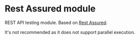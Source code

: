 # Rest Assured module

REST API testing module. Based on [Rest Assured](https://rest-assured.io/).

It's not recommended as it does not support parallel execution.